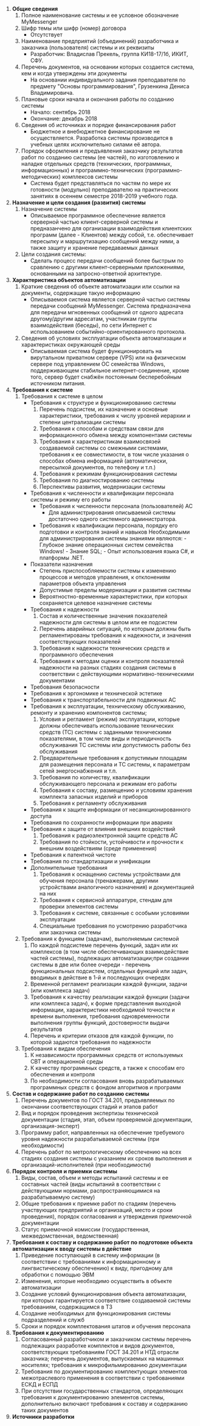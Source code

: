 1. **Общие сведения**
    1. Полное наименование системы и ее условное обозначение
    MyMessenger
    2. Шифр темы или шифр (номер) договора
        - Отсутствует
    3. Наименование предприятий (объединений) разработчика и заказчика (пользователя) системы и их реквизиты
        - Разработчик: Владислав Прекель, группа КИ18-17/1б, ИКИТ, СФУ.
    4. Перечень документов, на основании которых создается система, кем и когда утверждены эти документы
        - На основании индивидуального задания преподавателя по предмету "Основы программирования", Грузенкина Дениса Владимировича.
    5. Плановые сроки начала и окончания работы по созданию системы
        - Начало: сентябрь 2018
        - Окончание: декабрь 2018
    6. Сведения об источниках и порядке финансирования работ
        - Бюджетное и внебюджетное финансирование не осуществляется. Разработка системы производится в учебных целях исключительно силами её автора.
    7. Порядок оформления и предъявления заказчику результатов работ по созданию системы (ее частей), по изготовлению и наладке отдельных средств (технических, программных, информационных) и программно-технических (программно-методических) комплексов системы
        - Система будет представляться по частям по мере их готовности (модульно) преподавателю на практических занятиях в осеннем семестре 2018-2019 учебного года.
2. **Назначение и цели создания (развития) системы**
    1. Назначение системы
        - Описываемое программное обеспечение является серверной частью клиент-серверной системы и предназанчено для организации взаимодействия клиентских программ (далее - Клиентов) между собой, т.е. обеспечивает пересылку и маршрутизацию сообщений между ними, а также защиту и хранение передаваемых данных
    2. Цели создания системы:
        - Сделать процесс передачи сообщений более быстрым по сравлению с другими клиент-серверными приложениями, основанными на запросно-ответной архитектуре.
3. **Характеристика объектов автоматизации**
    1. Краткие сведения об объекте автоматизации или ссылки на документы, содержащие такую информацию
        - Описываемоя система является серверной частью системы передачи сообщений MyMessenger. Система предназначена для передачи мгновенных сообщений от одного адресата другому/другим адресатам, участникам группы взаимодействия (беседы), по сети Интернет с использованием событийно-ориентированного протокола.
    2. Сведения об условиях эксплуатации объекта автоматизации и характеристиках окружающей среды
        - Описываемая система будет функционировать на вирутальном приватном сервере (VPS) или на физическом сервере под управлением ОС семейства Windows, поддерживающем стабильное интернет-соединение, кроме того, сервер будет снабжён постоянным бесперебойным источником питания.
4. **Требования к системе**
    1. Требования к системе в целом
        - Требования к структуре и функционированию системы
            1. Перечень подсистем, их назначение и основные характеристики, требования к числу уровней иерархии и степени централизации системы
            2. Требования к способам и средствам связи для информационного обмена между компонентами системы
            3. Требования к характеристикам взаимосвязей создаваемой системы со смежными системами, требования к ее совместимости, в том числе указания о способах обмена информацией (автоматически, пересылкой документов, по телефону и т.п.)
            4. Требования к режимам функционирования системы
            5. Требования по диагностированию системы
            6. Перспективы развития, модернизации системы
        - Требования к численности и квалификации персонала системы и режиму его работы
            - Требования к численности персонала (пользователей) АС
                - Для администрирования описываемой системы достаточно одного системного администратора.
            - Требования к квалификации персонала, порядку его подготовки и контроля знаний и навыков
                Необходимыми для администрирования системы знаниями являются:
                    - Глубокое знание операционных систем семейства Windows!
                    - Знание SQL;
                    - Опыт использования языка C#, и платформы .NET.
        - Показатели назначения
            - Степень приспособляемости системы к изменению процессов и методов управления, к отклонениям параметров объекта управления
            - Допустимые пределы модернизации и развития системы
            - Вероятностно-временные характеристики, при которых сохраняется целевое назначение системы
        - Требования к надежности
            1. Состав и количественные значения показателей надежности для системы в целом или ее подсистем
            2. Перечень аварийных ситуаций, по которым должны быть регламентированы требования к надежности, и значения соответствующих показателей
            3. Требования к надежности технических средств и программного обеспечения
            4. Требования к методам оценки и контроля показателей надежности на разных стадиях создания системы в соответствии с действующими нормативно-техническими документами
        - Требования безопасности
        - Требования к эргономике и технической эстетике
        - Требования к транспортабельности для подвижных АС
        - Требования к эксплуатации, техническому обслуживанию, ремонту и хранению компонентов системы;
            1. Условия и регламент (режим) эксплуатации, которые должны обеспечивать использование технических средств (ТС) системы с заданными техническими показателями, в том числе виды и периодичность обслуживания ТС системы или допустимость работы без обслуживания
            2. Предварительные требования к допустимым площадям для размещения персонала и ТС системы, к параметрам сетей энергоснабжения и т.п.
            3. Требования по количеству, квалификации обслуживающего персонала и режимам его работы
            4. Требования к составу, размещению и условиям хранения комплекта запасных изделий и приборов
            5. Требования к регламенту обслуживания
        - Требования к защите информации от несанкционированного доступа
        - Требования по сохранности информации при авариях
        - Требования к защите от влияния внешних воздействий
            1. Требования к радиоэлектронной защите средств АС
            2. Требования по стойкости, устойчивости и прочности к внешним воздействиям (среде применения)
        - Требования к патентной чистоте
        - Требования по стандартизации и унификации
        - Дополнительные требования
            1. Требования к оснащению системы устройствами для обучения персонала (тренажерами, другими устройствами аналогичного назначения) и документацией на них
            2. Требования к сервисной аппаратуре, стендам для проверки элементов системы
            3. Требования к системе, связанные с особыми условиями эксплуатации
            4. Специальные требования по усмотрению разработчика или заказчика системы
    2. Требования к функциям (задачам), выполняемым системой
        1. По каждой подсистеме перечень функций, задач или их комплексов (в том числе обеспечивающих взаимодействие частей системы), подлежащих автоматизации;при создании системы в две или более очереди - перечень функциональных подсистем, отдельных функций или задач, вводимых в действие в 1-й и последующих очередях
        2. Временной регламент реализации каждой функции, задачи (или комплекса задач)
        3. Требования к качеству реализации каждой функции (задачи или комплекса задач), к форме представления выходной информации, характеристики необходимой точности и времени выполнения, требования одновременности выполнения группы функций, достоверности выдачи результатов
        4. Перечень и критерии отказов для каждой функции, по которой задаются требования по надежности
    3. Требования к видам обеспечения
        1. К независимости программных средств от используемых СВТ и операционной среды
        2. К качеству программных средств, а также к способам его обеспечения и контроля
        3. По необходимости согласования вновь разрабатываемых программных средств с фондом алгоритмов и программ
5. **Состав и содержание работ по созданию системы**
    1. Перечень документов по ГОСТ 34.201, предъявляемых по окончании соответствующих стадий и этапов работ
    2. Вид и порядок проведения экспертизы технической документации (стадия, этап, объем проверяемой документации, организация-эксперт)
    3. Программу работ, направленных на обеспечение требуемого уровня надежности разрабатываемой системы (при необходимости)
    4. Перечень работ по метрологическому обеспечению на всех стадиях создания системы с указанием их сроков выполнения и организаций-исполнителей (при необходимости)
6. **Порядок контроля и приемки системы**
    1. Виды, состав, объем и методы испытаний системы и ее составных частей (виды испытаний в соответствии с действующими нормами, распространяющимися на разрабатываемую систему)
    2. Общие требования к приемке работ по стадиям (перечень участвующих предприятий и организаций, место и сроки проведения), порядок согласования и утверждения приемочной документации
    3. Статус приемочной комиссии (государственная, межведомственная, ведомственная)
7. **Требования к составу и содержанию работ по подготовке объекта автоматизации к вводу системы в действие**
    1. Приведение поступающей в систему информации (в соответствии с требованиями к информационному и лингвистическому обеспечению) к виду, пригодному для обработки с помощью ЭВМ
    2. Изменения, которые необходимо осуществить в объекте автоматизации
    3. Создание условий функционирования объекта автоматизации, при которых гарантируется соответствие создаваемой системы требованиям, содержащимся в ТЗ
    4. Создание необходимых для функционирования системы подразделений и служб
    5. Сроки и порядок комплектования штатов и обучения персонала
8. **Требования к документированию**
    1. Согласованный разработчиком и заказчиком системы перечень подлежащих разработке комплектов и видов документов, соответствующих требованиям ГОСТ 34.201 и НТД отрасли заказчика; перечень документов, выпускаемых на машинных носителях; требования к микрофильмированию документации
    2. Требования по документированию комплектующих элементов межотраслевого применения в соответствии с требованиями ЕСКД и ЕСПД
    3. При отсутствии государственных стандартов, определяющих требования к документированию элементов системы, дополнительно включают требования к составу и содержанию таких документов
9. **Источники разработки**
